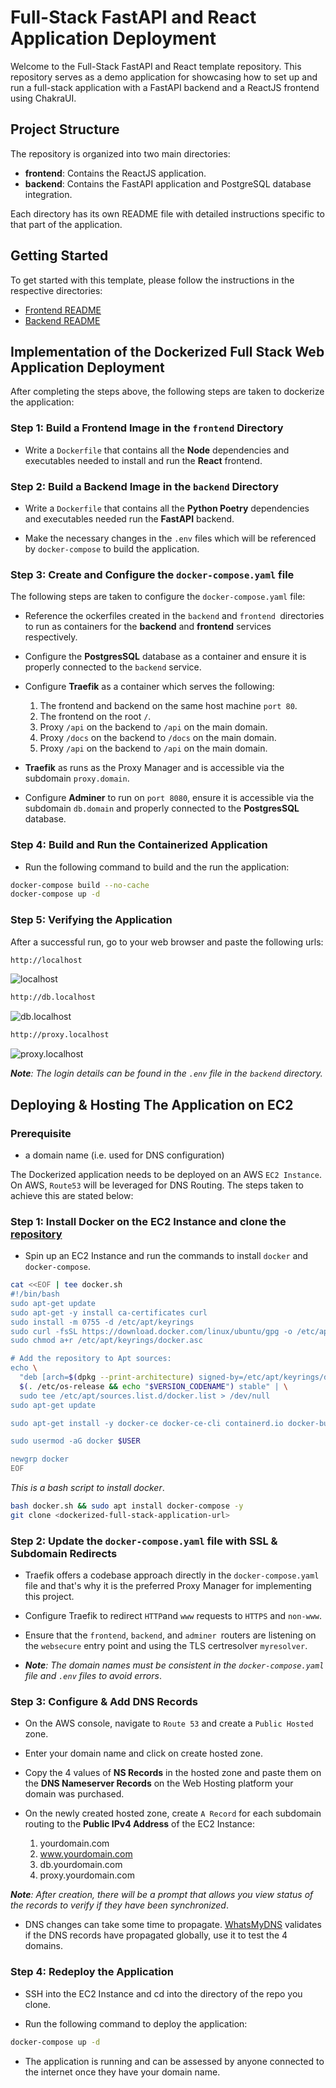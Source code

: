 # Full-Stack FastAPI and React Application Deployment

Welcome to the Full-Stack FastAPI and React template repository. This repository serves as a demo application for showcasing how to set up and run a full-stack application with a FastAPI backend and a ReactJS frontend using ChakraUI.

## Project Structure

The repository is organized into two main directories:

- **frontend**: Contains the ReactJS application.
- **backend**: Contains the FastAPI application and PostgreSQL database integration.

Each directory has its own README file with detailed instructions specific to that part of the application.

## Getting Started

To get started with this template, please follow the instructions in the respective directories:

- [Frontend README](./frontend/README.md)
- [Backend README](./backend/README.md)

## Implementation of the Dockerized Full Stack Web Application Deployment

After completing the steps above, the following steps are taken to dockerize the application:

### Step 1: Build a Frontend Image in the `frontend` Directory

- Write a `Dockerfile` that contains all the **Node** dependencies and executables needed to install and run the **React** frontend.

### Step 2: Build a Backend Image in the `backend` Directory

- Write a `Dockerfile` that contains all the **Python Poetry** dependencies and executables needed run the **FastAPI** backend.

- Make the necessary changes in the `.env` files which will be referenced by `docker-compose` to build the application.

### Step 3: Create and Configure the `docker-compose.yaml` file

The following steps are taken to configure the `docker-compose.yaml` file:

- Reference the ockerfiles created in the `backend` and `frontend `directories to run as containers for the **backend** and **frontend** services respectively.

- Configure the **PostgresSQL** database as a container and ensure it is properly connected to the `backend` service.

- Configure **Traefik** as a container which serves the following:
    1. The frontend and backend on the same host machine `port 80`.
    2. The frontend on the root `/`.
    3. Proxy `/api` on the backend to `/api` on the main domain.
    4. Proxy `/docs` on the backend to `/docs` on the main domain.
    5. Proxy `/api` on the backend to `/api` on the main domain.

- **Traefik** as runs as the Proxy Manager and is accessible via the subdomain `proxy.domain`.

- Configure **Adminer** to run on `port 8080`, ensure it is accessible via the subdomain `db.domain` and properly connected to the **PostgresSQL** database.

### Step 4: Build and Run the Containerized Application

- Run the following command to build and the run the application:

```sh
docker-compose build --no-cache
docker-compose up -d
```

### Step 5: Verifying the Application

After a successful run, go to your web browser and paste the following urls:

```sh
http://localhost
```

![localhost](./images/localhost.png)

```sh
http://db.localhost
```

![db.localhost](./images/db.localhost.png)

```sh
http://proxy.localhost
```

![proxy.localhost](./images/proxy.localhost.png)

_**Note**: The login details can be found in the `.env` file in the `backend` directory._

## Deploying & Hosting The Application on EC2

### Prerequisite
- a domain name (i.e. used for DNS configuration)

The Dockerized application needs to be deployed on an AWS `EC2 Instance`. On AWS, `Route53` will be leveraged for DNS Routing. The steps taken to achieve this are stated below:

### Step 1: Install Docker on the EC2 Instance and clone the [repository](https://github.com/ekedonald/Stage-2-Dockerized-Full-Stack-Application.git)

- Spin up an EC2 Instance and run the commands to install `docker` and `docker-compose`.

```sh
cat <<EOF | tee docker.sh
#!/bin/bash
sudo apt-get update
sudo apt-get -y install ca-certificates curl
sudo install -m 0755 -d /etc/apt/keyrings
sudo curl -fsSL https://download.docker.com/linux/ubuntu/gpg -o /etc/apt/keyrings/docker.asc
sudo chmod a+r /etc/apt/keyrings/docker.asc

# Add the repository to Apt sources:
echo \
  "deb [arch=$(dpkg --print-architecture) signed-by=/etc/apt/keyrings/docker.asc] https://download.docker.com/linux/ubuntu \
  $(. /etc/os-release && echo "$VERSION_CODENAME") stable" | \
  sudo tee /etc/apt/sources.list.d/docker.list > /dev/null
sudo apt-get update

sudo apt-get install -y docker-ce docker-ce-cli containerd.io docker-buildx-plugin docker-compose-plugin

sudo usermod -aG docker $USER

newgrp docker
EOF
```
_This is a bash script to install docker_.

```sh
bash docker.sh && sudo apt install docker-compose -y
git clone <dockerized-full-stack-application-url>
```

### Step 2: Update the `docker-compose.yaml` file with SSL & Subdomain Redirects

- Traefik offers a codebase approach directly in the `docker-compose.yaml` file and that's why it is the preferred Proxy Manager for implementing this project. 

- Configure Traefik to redirect `HTTP`and `www` requests to `HTTPS` and `non-www`.

- Ensure that the `frontend`, `backend`, and `adminer `routers are listening on the `websecure` entry point and using the TLS certresolver `myresolver`.

- _**Note**: The domain names must be consistent in the `docker-compose.yaml` file and `.env` files to avoid errors_.

### Step 3: Configure & Add DNS Records

- On the AWS console, navigate to `Route 53` and create a `Public Hosted` zone.

- Enter your domain name and click on create hosted zone.

- Copy the 4 values of **NS Records** in the hosted zone and paste them on the **DNS Nameserver Records** on the Web Hosting platform your domain was purchased.

- On the newly created hosted zone, create `A Record` for each subdomain routing to the **Public IPv4 Address** of the EC2 Instance:
    1. yourdomain.com
    2. www.yourdomain.com
    3. db.yourdomain.com
    4. proxy.yourdomain.com

_**Note**: After creation, there will be a prompt that allows you view status of the records to verify if they have been synchronized_.

- DNS changes can take some time to propagate. [WhatsMyDNS](https://www.whatsmydns.net/) validates if the DNS records have propagated globally, use it to test the 4 domains.

### Step 4: Redeploy the Application

- SSH into the EC2 Instance and cd into the directory of the repo you clone.

- Run the following command to deploy the application:

```sh
docker-compose up -d
```

- The application is running and can be assessed by anyone connected to the internet once they have your domain name.